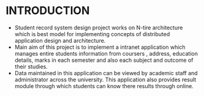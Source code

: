 # INTRODUCTION #
* Student record system design project works on N-tire architecture which is best model for implementing concepts of distributed application design and architecture. 
* Main aim of this project is to implement a intranet application which manages entire students information from coursers , address, education details, marks in each semester and also each subject and outcome of their studies.
* Data maintained in this application can be viewed by academic staff and administrator across the university.  This application also provides result module through which students can know there results through online.

